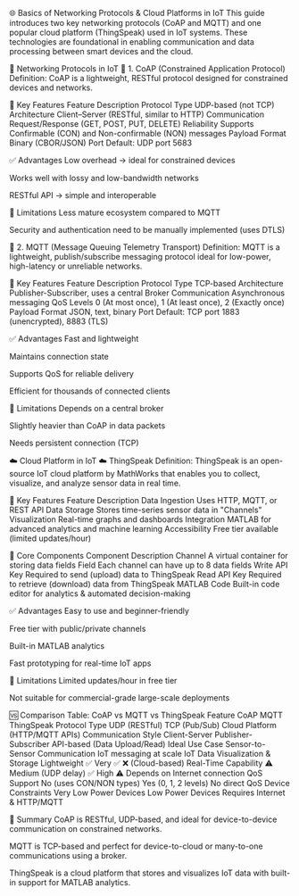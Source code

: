 🌐 Basics of Networking Protocols & Cloud Platforms in IoT
This guide introduces two key networking protocols (CoAP and MQTT) and one popular cloud platform (ThingSpeak) used in IoT systems. These technologies are foundational in enabling communication and data processing between smart devices and the cloud.

📡 Networking Protocols in IoT
🔗 1. CoAP (Constrained Application Protocol)
Definition:
CoAP is a lightweight, RESTful protocol designed for constrained devices and networks.

🧾 Key Features
Feature	Description
Protocol Type	UDP-based (not TCP)
Architecture	Client–Server (RESTful, similar to HTTP)
Communication	Request/Response (GET, POST, PUT, DELETE)
Reliability	Supports Confirmable (CON) and Non-confirmable (NON) messages
Payload Format	Binary (CBOR/JSON)
Port	Default: UDP port 5683

✅ Advantages
Low overhead → ideal for constrained devices

Works well with lossy and low-bandwidth networks

RESTful API → simple and interoperable

🚫 Limitations
Less mature ecosystem compared to MQTT

Security and authentication need to be manually implemented (uses DTLS)

📩 2. MQTT (Message Queuing Telemetry Transport)
Definition:
MQTT is a lightweight, publish/subscribe messaging protocol ideal for low-power, high-latency or unreliable networks.

🧾 Key Features
Feature	Description
Protocol Type	TCP-based
Architecture	Publisher-Subscriber, uses a central Broker
Communication	Asynchronous messaging
QoS Levels	0 (At most once), 1 (At least once), 2 (Exactly once)
Payload Format	JSON, text, binary
Port	Default: TCP port 1883 (unencrypted), 8883 (TLS)

✅ Advantages
Fast and lightweight

Maintains connection state

Supports QoS for reliable delivery

Efficient for thousands of connected clients

🚫 Limitations
Depends on a central broker

Slightly heavier than CoAP in data packets

Needs persistent connection (TCP)

☁️ Cloud Platform in IoT
☁️ ThingSpeak
Definition:
ThingSpeak is an open-source IoT cloud platform by MathWorks that enables you to collect, visualize, and analyze sensor data in real time.

🧾 Key Features
Feature	Description
Data Ingestion	Uses HTTP, MQTT, or REST API
Data Storage	Stores time-series sensor data in "Channels"
Visualization	Real-time graphs and dashboards
Integration	MATLAB for advanced analytics and machine learning
Accessibility	Free tier available (limited updates/hour)

🔧 Core Components
Component	Description
Channel	A virtual container for storing data fields
Field	Each channel can have up to 8 data fields
Write API Key	Required to send (upload) data to ThingSpeak
Read API Key	Required to retrieve (download) data from ThingSpeak
MATLAB Code	Built-in code editor for analytics & automated decision-making

✅ Advantages
Easy to use and beginner-friendly

Free tier with public/private channels

Built-in MATLAB analytics

Fast prototyping for real-time IoT apps

🚫 Limitations
Limited updates/hour in free tier

Not suitable for commercial-grade large-scale deployments

🆚 Comparison Table: CoAP vs MQTT vs ThingSpeak
Feature	CoAP	MQTT	ThingSpeak
Protocol Type	UDP (RESTful)	TCP (Pub/Sub)	Cloud Platform (HTTP/MQTT APIs)
Communication Style	Client-Server	Publisher-Subscriber	API-based (Data Upload/Read)
Ideal Use Case	Sensor-to-Sensor Communication	IoT messaging at scale	IoT Data Visualization & Storage
Lightweight	✅ Very	✅	❌ (Cloud-based)
Real-Time Capability	⚠️ Medium (UDP delay)	✅ High	⚠️ Depends on Internet connection
QoS Support	No (uses CON/NON types)	Yes (0, 1, 2 levels)	No direct QoS
Device Constraints	Very Low Power Devices	Low Power Devices	Requires Internet & HTTP/MQTT

📘 Summary
CoAP is RESTful, UDP-based, and ideal for device-to-device communication on constrained networks.

MQTT is TCP-based and perfect for device-to-cloud or many-to-one communications using a broker.

ThingSpeak is a cloud platform that stores and visualizes IoT data with built-in support for MATLAB analytics.

